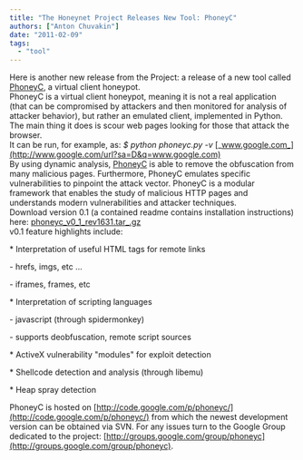 ```yaml
---
title: "The Honeynet Project Releases New Tool: PhoneyC"
authors: ["Anton Chuvakin"]
date: "2011-02-09"
tags: 
  - "tool"
---
```


Here is another new release from the Project: a release of a new tool called [PhoneyC](https://www.honeynet.org/project/PhoneyC), a virtual client honeypot.  
PhoneyC is a virtual client honeypot, meaning it is not a real application (that can be compromised by attackers and then monitored for analysis of attacker behavior), but rather an emulated client, implemented in Python. The main thing it does is scour web pages looking for those that attack the browser.  
It can be run, for example, as: _$ python phoneyc.py -v_ [_www.google.com_](http://www.google.com/url?sa=D&q=www.google.com)  
By using dynamic analysis, [PhoneyC](https://honeynet.org/project/PhoneyC) is able to remove the obfuscation from many malicious pages. Furthermore, PhoneyC emulates specific vulnerabilities to pinpoint the attack vector. PhoneyC is a modular framework that enables the study of malicious HTTP pages and understands modern vulnerabilities and attacker techniques.  
Download version 0.1 (a contained readme contains installation instructions) here: [phoneyc\_v0\_1\_rev1631.tar\_.gz](https://www3.honeynet.org/wp-content/uploads/attachments/phoneyc_v0_1_rev1631.tar.gz)  
v0.1 feature highlights include:  

  

\* Interpretation of useful HTML tags for remote links

  

\- hrefs, imgs, etc ...

\- iframes, frames, etc

  

\* Interpretation of scripting languages

  

\- javascript (through spidermonkey)

\- supports deobfuscation, remote script sources

  

\* ActiveX vulnerability "modules" for exploit detection

  

\* Shellcode detection and analysis (through libemu)

  

\* Heap spray detection

  

  
PhoneyC is hosted on [http://code.google.com/p/phoneyc/](http://code.google.com/p/phoneyc/) from which the newest development version can be obtained via SVN. For any issues turn to the Google Group dedicated to the project: [http://groups.google.com/group/phoneyc](http://groups.google.com/group/phoneyc).
